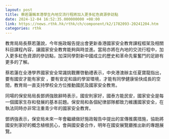 ```yaml
---
layout: post
title: 蔡若蓮稱本港學生內地交流行程將加入更多紅色資源參訪點
date: 2024-12-04 16:52:35.000000000 +08:00
link: https://news.rthk.hk/rthk/ch/component/k2/1782093-20241204.htm
categories: rthk
---
```


教育局局長蔡若蓮說，今年施政報告提出會更新香港國家安全教育課程框架及相關科目課程內容，讓國家安全教育能夠與時並進。當局亦將在內地的交流行程中，加入更多紅色資源的參訪點，加深同學對新中國成立的歷史和革命先輩奮鬥的足跡有更多的了解。

蔡若蓮在全港學界國家安全常識挑戰賽啓動禮表示，中央港澳辦主任夏寶龍指出，要有國安才能有家安 ，要有安定和諧的學習環境，才能有同學健康愉快成長的空間，教育局一直支持學校全方位推動國民及國家安全教育。

同場的保安局局長鄧炳強致辭時表示，國安則家好，國泰方能民安，國家安全是每一個國家生存和發展的基本前題。保安局和各個紀律部隊都致力維護國家安全，在執法同時亦非常注重青少年的國家安全教育。

鄧炳強表示，保安局未來一年會繼續做好施政報告中提出的宣傳推廣措施，協助將國安則家好的概念植根民心，會與國安委合作，明年在國安展覽廳推出新的專題展覽。

